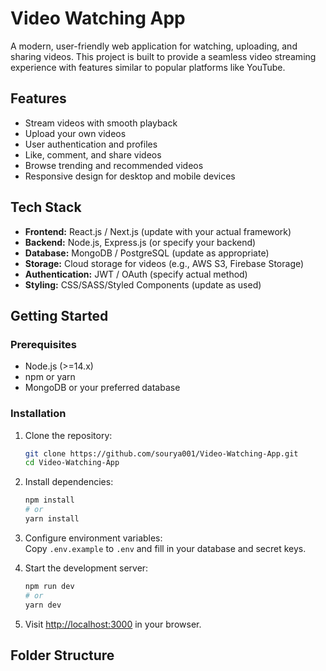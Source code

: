 # Video Watching App

A modern, user-friendly web application for watching, uploading, and sharing videos. This project is built to provide a seamless video streaming experience with features similar to popular platforms like YouTube.

## Features

- Stream videos with smooth playback
- Upload your own videos
- User authentication and profiles
- Like, comment, and share videos
- Browse trending and recommended videos
- Responsive design for desktop and mobile devices

## Tech Stack

- **Frontend:** React.js / Next.js (update with your actual framework)
- **Backend:** Node.js, Express.js (or specify your backend)
- **Database:** MongoDB / PostgreSQL (update as appropriate)
- **Storage:** Cloud storage for videos (e.g., AWS S3, Firebase Storage)
- **Authentication:** JWT / OAuth (specify actual method)
- **Styling:** CSS/SASS/Styled Components (update as used)

## Getting Started

### Prerequisites

- Node.js (>=14.x)
- npm or yarn
- MongoDB or your preferred database

### Installation

1. Clone the repository:
    ```bash
    git clone https://github.com/sourya001/Video-Watching-App.git
    cd Video-Watching-App
    ```

2. Install dependencies:
    ```bash
    npm install
    # or
    yarn install
    ```

3. Configure environment variables:  
   Copy `.env.example` to `.env` and fill in your database and secret keys.

4. Start the development server:
    ```bash
    npm run dev
    # or
    yarn dev
    ```

5. Visit [http://localhost:3000](http://localhost:3000) in your browser.

## Folder Structure

